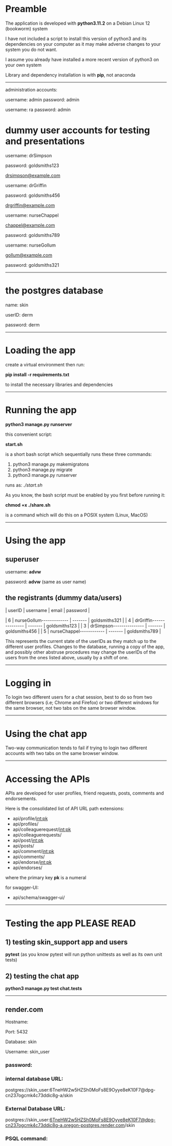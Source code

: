 # Preamble

The application is developed with **python3.11.2** on a Debian Linux 12 (bookworm) system

I have not included a script to install this version of python3 and its dependencies on your computer as it may make adverse changes to your system you do not want.

I assume you already have installed a more recent version of python3 on your own system

Library and dependency installation is with **pip**, not anaconda

---

administration accounts:

username: admin
password: admin

username: ra
password: admin

# dummy user accounts for testing and presentations

username: drSimpson

password: goldsmiths123

drsimpson@example.com

username: drGriffin

password: goldsmiths456

drgriffin@example.com

username: nurseChappel

chappel@example.com

password: goldsmiths789

username: nurseGollum

gollum@example.com

password: goldsmiths321

---

# the postgres database

name: skin

userID: derm

password: derm

------------------

# Loading the app

create a virtual environment then run:

**pip install -r requirements.txt**

to install the necessary libraries and dependencies

---

# Running the app


**python3 manage.py runserver**

this convenient script:

**start.sh**

is a short bash script which sequentially runs these three commands:

1. python3 manage.py makemigratons
2. python3 manage.py migrate
3. python3 manage.py runserver

runs as: _./start.sh_

As you know, the bash script must be enabled by you first before running it:

**chmod +x ./share.sh**

is a command which will do this on a POSIX system (Linux, MacOS)

---

# Using the app

## superuser

username: **advw**

password: **advw** (same as user name)

## the registrants (dummy data/users)

| userID | username                 | email   | password      |

| 6      | nurseGollum------------- | ------- | goldsmiths321 |
| 4      | drGriffin--------------- | ------- | goldsmiths123 |
| 3      | drSimpson--------------- | ------- | goldsmiths456 |
| 5      | nurseChappel------------ | ------- | goldsmiths789 |

This represents the current state of the userIDs as they match up to the different user profiles. Changes to the database, running a copy of the app, and possibly other abstruse procedures may change the userIDs of the users from the ones listed above, usually by a shift of one.

---

# Logging in

To login two different users for a chat session, best to do so from two different browsers (i.e; Chrome and Firefox) or two different windows for the same browser, not two tabs on the same browser window.

---

# Using the chat app

Two-way communication tends to fail if trying to login two different accounts with two tabs on the same browser window.

---

# Accessing the APIs

APIs are developed for user profiles, friend requests, posts, comments and endorsements.

Here is the consolidated list of API URL path extensions:

- api/profile/<int:pk>
- api/profiles/
- api/colleaguerequest/<int:pk>
- api/colleaguerequests/
- api/post/<int:pk>
- api/posts/
- api/comment/<int:pk>
- api/comments/
- api/endorse/<int:pk>
- api/endorses/

where the primary key **pk** is a numeral

for swagger-UI:
- api/schema/swagger-ui/

---

# Testing the app PLEASE READ


## 1) testing skin_support app and users

**pytest** (as you know pytest will run python unittests as well as its own unit tests)

## 2) testing the chat app

**python3 manage.py test chat.tests**

---

## render.com

Hostname:

Port: 5432

Database: skin

Username: skin_user

### password:

### internal database URL:
postgres://skin_user:6TneHW2w5HZSh0MoFs8E9Oyye8eK10F7@dpg-cn237ogcmk4c73ddic8g-a/skin

### External Database URL:
postgres://skin_user:6TneHW2w5HZSh0MoFs8E9Oyye8eK10F7@dpg-cn237ogcmk4c73ddic8g-a.oregon-postgres.render.com/skin

### PSQL command:




